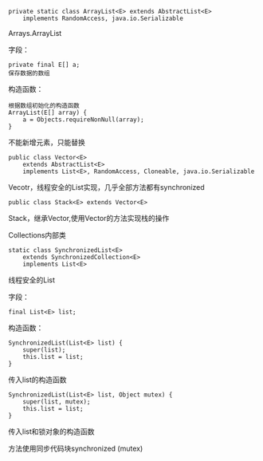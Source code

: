 ```
private static class ArrayList<E> extends AbstractList<E>
    implements RandomAccess, java.io.Serializable
```

Arrays.ArrayList



字段：

```
private final E[] a;
保存数据的数组
```



构造函数：

```
根据数组初始化的构造函数
ArrayList(E[] array) {
    a = Objects.requireNonNull(array);
}
```

不能新增元素，只能替换







```
public class Vector<E>
    extends AbstractList<E>
    implements List<E>, RandomAccess, Cloneable, java.io.Serializable
```

Vecotr，线程安全的List实现，几乎全部方法都有synchronized



```
public class Stack<E> extends Vector<E>
```

Stack，继承Vector,使用Vector的方法实现栈的操作 



Collections内部类

```
static class SynchronizedList<E>
    extends SynchronizedCollection<E>
    implements List<E>
```

线程安全的List

字段：

```
final List<E> list;
```



构造函数：

```
SynchronizedList(List<E> list) {
    super(list);
    this.list = list;
}
```

传入list的构造函数

```
SynchronizedList(List<E> list, Object mutex) {
    super(list, mutex);
    this.list = list;
}
```

传入list和锁对象的构造函数

方法使用同步代码块synchronized (mutex)





